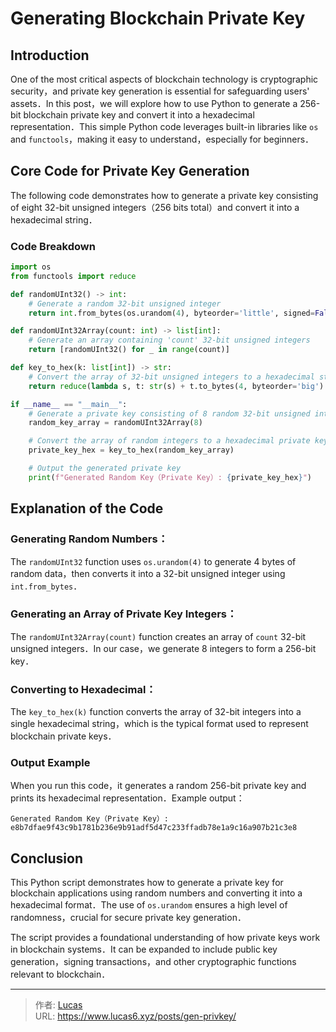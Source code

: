 # Generating Blockchain Private Key


## Introduction

One of the most critical aspects of blockchain technology is cryptographic security，and private key generation is essential for safeguarding users' assets．In this post，we will explore how to use Python to generate a 256-bit blockchain private key and convert it into a hexadecimal representation．This simple Python code leverages built-in libraries like `os` and `functools`，making it easy to understand，especially for beginners．

## Core Code for Private Key Generation

The following code demonstrates how to generate a private key consisting of eight 32-bit unsigned integers（256 bits total）and convert it into a hexadecimal string．

### Code Breakdown

```python
import os
from functools import reduce

def randomUInt32() -> int:
    # Generate a random 32-bit unsigned integer
    return int.from_bytes(os.urandom(4), byteorder='little', signed=False)

def randomUInt32Array(count: int) -> list[int]:
    # Generate an array containing 'count' 32-bit unsigned integers
    return [randomUInt32() for _ in range(count)]

def key_to_hex(k: list[int]) -> str:
    # Convert the array of 32-bit unsigned integers to a hexadecimal string
    return reduce(lambda s, t: str(s) + t.to_bytes(4, byteorder='big').hex(), k[1:], k[0].to_bytes(4, byteorder='big').hex())

if __name__ == "__main__":
    # Generate a private key consisting of 8 random 32-bit unsigned integers（256 bits）
    random_key_array = randomUInt32Array(8)

    # Convert the array of random integers to a hexadecimal private key
    private_key_hex = key_to_hex(random_key_array)

    # Output the generated private key
    print(f"Generated Random Key（Private Key）: {private_key_hex}")
```

## Explanation of the Code

### Generating Random Numbers：

The `randomUInt32` function uses `os.urandom(4)` to generate 4 bytes of random data，then converts it into a 32-bit unsigned integer using `int.from_bytes`．

### Generating an Array of Private Key Integers：

The `randomUInt32Array(count)` function creates an array of `count` 32-bit unsigned integers．In our case，we generate 8 integers to form a 256-bit key．

### Converting to Hexadecimal：

The `key_to_hex(k)` function converts the array of 32-bit integers into a single hexadecimal string，which is the typical format used to represent blockchain private keys．

### Output Example

When you run this code，it generates a random 256-bit private key and prints its hexadecimal representation．Example output：

```shell
Generated Random Key（Private Key）: e8b7dfae9f43c9b1781b236e9b91adf5d47c233ffadb78e1a9c16a907b21c3e8
```

## Conclusion

This Python script demonstrates how to generate a private key for blockchain applications using random numbers and converting it into a hexadecimal format．The use of `os.urandom` ensures a high level of randomness，crucial for secure private key generation．

The script provides a foundational understanding of how private keys work in blockchain systems．It can be expanded to include public key generation，signing transactions，and other cryptographic functions relevant to blockchain．


---

> 作者: [Lucas](https://www.lucas6.xyz)  
> URL: https://www.lucas6.xyz/posts/gen-privkey/  

